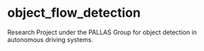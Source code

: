 # object_flow_detection
Research Project under the PALLAS Group for object detection in autonomous driving systems. 
